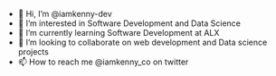 - 👋 Hi, I’m @iamkenny-dev
- 👀 I’m interested in Software Development and Data Science
- 🌱 I’m currently learning Software Development at ALX
- 💞️ I’m looking to collaborate on web development and Data science projects
- 📫 How to reach me @iamkenny_co on twitter

<!---
iamkenny-dev/iamkenny-dev is a ✨ special ✨ repository because its `README.md` (this file) appears on your GitHub profile.
You can click the Preview link to take a look at your changes.
--->
